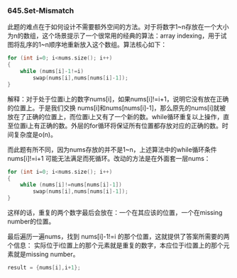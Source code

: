 ### 645.Set-Mismatch

此题的难点在于如何设计不需要额外空间的方法。对于将数字1\~n存放在一个大小为n的数组，这个场景提示了一个很常用的经典的算法：array indexing，用于试图将乱序的1\~n顺序地重新放入这个数组。算法核心如下：
```cpp
for (int i=0; i<nums.size(); i++)
{
    while (nums[i]-1!=i)
        swap(nums[i],nums[nums[i]-1]);
}
```
解释：对于处于位置i上的数字nums[i]，如果nums[i]!=i+1，说明它没有放在正确的位置上。于是我们交换 nums[i]和nums[nums[i]-1]，那么原先的nums[i]就被放在了正确的位置上，而位置i上又有了一个新的数。while循环重复以上操作，直至位置i上有正确的数。外层的for循环将保证所有位置都存放对应的正确的数。时间复杂度是o(n)。

而此题有所不同，因为nums存放的并不是1\~n，上述算法中的while循环条件 nums[i]!=i+1 可能无法满足而死循环。改动的方法是在外面套一层nums：
```cpp
for (int i=0; i<nums.size(); i++)
{
    while (nums[i]!=nums[nums[i]-1])
        swap(nums[i],nums[nums[i]-1]);
}
```
这样的话，重复的两个数字最后会放在：一个在其应该的位置，一个在missing number的位置。

最后遍历一遍nums，找到 nums[i]-1!=i 的那个位置，这就提供了答案所需要的两个信息： 实际位于i位置上的那个元素就是重复的数字，本应位于i位置上的那个元素就是missing number。
```cpp
result = {nums[i],i+1};
```
